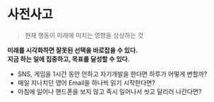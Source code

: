 # 사전사고
> 현재 행동이 미래에 미치는 영향을 상상하는 것

**미래를 시각화하면 잘못된 선택을 바로잡을 수 있다.**<br>
**지금 하는 일에 집중하고, 목표를 달성할 수 있다.**


- SNS, 게임을 1시간 동안 안하고 자기개발을 한다면 하루가 어떻게 변할까?
- 매일 지나치던 영어 Email을 하나씩 읽기 시작한다면?
- 아침에 일어나 핸드폰을 보지 않고 즉시 일어나서 씻고 달리러 나간다면?